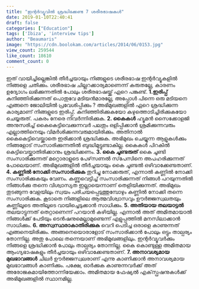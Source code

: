 ```yaml
---
title: "ഇന്റര്‍വ്യുവില്‍ ശ്രദ്ധിക്കേണ്ട 7 ശരീരഭാഷകള്‍"
date: 2019-01-10T22:40:41
draft: false
categories: ["Education"]
tags: ['Ibiza', 'interview tips']
author: "Beaumaris"
image: "https://cdn.boolokam.com/articles/2014/06/0153.jpg"
view_count: 259544
like_count: 18610
comment_count: 0
---
```


ഇത് വായിച്ചില്ലെങ്കില്‍ തീര്‍ച്ചയായും നിങ്ങളുടെ ശരീരഭാഷ ഇന്റര്‍വ്യൂകളില്‍ നിങ്ങളെ ചതിക്കും. ശരീരഭാഷ ചില്ലറക്കാര്യമാണെന്ന് കരുതല്ലേ, കാരണം ഉദ്യോഗം ലഭിക്കുന്നതില്‍ പോലും ശരീരഭാഷയ്ക്ക് ഏറെ പങ്കുണ്ട്. **1.ഇരിപ്പ്** കുനിഞ്ഞിരിക്കുന്നത് പൊതുവേ മടിയന്‍മാരല്ലേ, അപ്പോള്‍ പിന്നെ ഒരു മടിയനെ എങ്ങനെ ജോലിയില്‍ പ്രവേശിപ്പിക്കും ? അഭിമുഖങ്ങളില്‍ ഏറെ ശ്രദ്ധിക്കുന്ന കാര്യമാണ് നിങ്ങളുടെ ഇരിപ്പ്. കുനിഞ്ഞിരിക്കുകയോ കഴുത്തൊടിച്ചിരിക്കുകയോ ചെയ്യരുത്. പകരം നേരെ നിവര്‍ന്നിരിക്കുക. **2\. കൈകള്‍** ഹ്യൂമന്‍ സൈക്കോളജി അനുസരിച്ച് കൈകെട്ടിവെക്കുന്നവര്‍ പലതും ഒളിപ്പിക്കാന്‍ ശ്രമിക്കുന്നവരും എല്ലാത്തിനെയും വിമര്‍ശിക്കുന്നവരുമായിരിക്കും. അതിനാല്‍ കൈകെട്ടിവെയ്ക്കാതെ ഇരിക്കാന്‍ ശ്രദ്ധിക്കുക. അഭിമുഖം ചെയ്യുന്ന ആളുകള്‍ക്കും നിങ്ങളോട് സംസാരിക്കുന്നതില്‍ ബുദ്ധിമുട്ടുണ്ടാകില്ല. കൈകള്‍ പിറകില്‍ കെട്ടിവെയ്ക്കാതിരിക്കാനും ശ്രദ്ധിക്കണം. **3\. കൈ ചൂണ്ടരുത്** കൈ ചൂണ്ടി സംസാരിക്കുന്നത് മറ്റൊരാളുടെ പേഴ്‌സണല്‍ സ്‌പേസിനെ അപഹരിക്കുന്നത് പോലെയാണ്. അഭിമുഖങ്ങളില്‍ തീര്‍ച്ചയായും കൈ ചൂണ്ടല്‍ ഒഴിവാക്കേണ്ടതാണ്. **4\. കണ്ണില്‍ നോക്കി സംസാരിക്കുക** തുറിച്ചു നോക്കരുത്, എന്നാല്‍ കണ്ണില്‍ നോക്കി സംസാരിക്കുകയും വേണം. കണ്ണുവെട്ടിച്ച് സംസാരിക്കുന്നത് നിങ്ങള്‍ പറയുന്നതില്‍ നിങ്ങള്‍ക്കു തന്നെ വിശ്വാസ്യത ഇല്ലായെന്നാണ് തെളിയിക്കുന്നത്. അഭിമുഖം തുടങ്ങുന്ന വേളയിലും സ്വയം പരിചയപ്പെടുത്തുമ്പോഴും കണ്ണില്‍ നോക്കി തന്നെ സംസാരിക്കുക. കൂടാതെ നിങ്ങളിലെ ആത്മവിശ്വാസവും ഊര്‍ജ്ജസ്വലതയും കണ്ണിലൂടെ അതിലൂടെ വായിച്ചെടുക്കാന്‍ സാധിക്കും. **5\. അതിയായ തലയാട്ടല്‍** തലയാട്ടുന്നത് തെറ്റാണെന്ന് പറയാന്‍ കഴിയില്ല. എന്നാല്‍ അത് അമിതമായാല്‍ നിങ്ങള്‍ക്ക് പേടിയും ടെന്‍ഷനുമെല്ലാമുണ്ടെന്ന് എളുപ്പത്തില്‍ മനസിലാക്കാന്‍ സാധിക്കും. **6\. അസ്വസ്ഥരാകാതിരിക്കുക** വെറി പെടിച്ച ഒരാളെ കാണുന്നത് എങ്ങനെയിരിക്കും. അങ്ങനെയൊരാളോട് സംസാരിക്കാന്‍ പോലും ഒട്ടും താല്പര്യം തോന്നില്ല. അതു പോലെ തന്നെയാണ് അഭിമുഖങ്ങളിലും. ഇന്റര്‍വ്യൂവര്‍ക്കും നിങ്ങളെ ശ്രദ്ധിക്കാന്‍ പോലും താല്പര്യം തോന്നില്ല. കൈ കൊണ്ടുള്ള അമിതമായ ആംഗ്യഭാഷകളും തീര്‍ച്ചയായും ഒഴിവാക്കേണ്ടതാണ്. **7\. അനാവശ്യമായ മുഖഭാവങ്ങള്‍** ചിലര്‍ ഊര്‍ജ്ജസ്വലരാണ് എന്നു കാണിക്കാന്‍ അനാവശ്യമായ മുഖഭാവങ്ങള്‍ കാണിക്കും. പക്ഷേ, ഓര്‍ക്കുക കാണുന്നവര്‍ക്ക് അത് അരോജകമായിത്തോന്നിയേക്കാം. അമിതമായ ഫേഷ്യല്‍ എക്‌സ്പ്രഷനുകള്‍ക്ക് അഭിമുഖങ്ങളില്‍ സ്ഥാനമില്ല.
